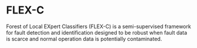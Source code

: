 # FLEX-C
Forest of Local EXpert Classifiers (FLEX-C) is a semi-supervised framework for fault detection and identification designed to be robust when fault data is scarce and normal operation data is potentially contaminated. 
